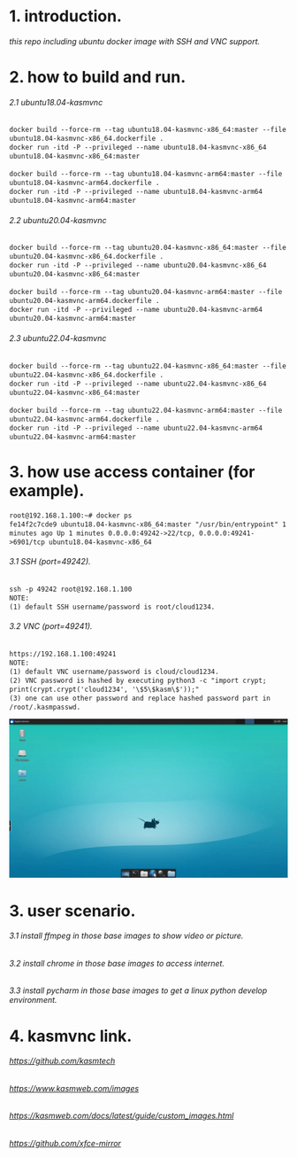 # 1. introduction.
###### this repo including ubuntu docker image with SSH and VNC support.
    
# 2. how to build and run.
###### 2.1 ubuntu18.04-kasmvnc
    docker build --force-rm --tag ubuntu18.04-kasmvnc-x86_64:master --file ubuntu18.04-kasmvnc-x86_64.dockerfile .
    docker run -itd -P --privileged --name ubuntu18.04-kasmvnc-x86_64 ubuntu18.04-kasmvnc-x86_64:master

    docker build --force-rm --tag ubuntu18.04-kasmvnc-arm64:master --file ubuntu18.04-kasmvnc-arm64.dockerfile .
    docker run -itd -P --privileged --name ubuntu18.04-kasmvnc-arm64 ubuntu18.04-kasmvnc-arm64:master

###### 2.2 ubuntu20.04-kasmvnc
    docker build --force-rm --tag ubuntu20.04-kasmvnc-x86_64:master --file ubuntu20.04-kasmvnc-x86_64.dockerfile .
    docker run -itd -P --privileged --name ubuntu20.04-kasmvnc-x86_64 ubuntu20.04-kasmvnc-x86_64:master

    docker build --force-rm --tag ubuntu20.04-kasmvnc-arm64:master --file ubuntu20.04-kasmvnc-arm64.dockerfile .
    docker run -itd -P --privileged --name ubuntu20.04-kasmvnc-arm64 ubuntu20.04-kasmvnc-arm64:master

###### 2.3 ubuntu22.04-kasmvnc
    docker build --force-rm --tag ubuntu22.04-kasmvnc-x86_64:master --file ubuntu22.04-kasmvnc-x86_64.dockerfile .
    docker run -itd -P --privileged --name ubuntu22.04-kasmvnc-x86_64 ubuntu22.04-kasmvnc-x86_64:master

    docker build --force-rm --tag ubuntu22.04-kasmvnc-arm64:master --file ubuntu22.04-kasmvnc-arm64.dockerfile .
    docker run -itd -P --privileged --name ubuntu22.04-kasmvnc-arm64 ubuntu22.04-kasmvnc-arm64:master

# 3. how use access container (for example).
    root@192.168.1.100:~# docker ps
    fe14f2c7cde9 ubuntu18.04-kasmvnc-x86_64:master "/usr/bin/entrypoint" 1 minutes ago Up 1 minutes 0.0.0.0:49242->22/tcp, 0.0.0.0:49241->6901/tcp ubuntu18.04-kasmvnc-x86_64

###### 3.1 SSH (port=49242).
    ssh -p 49242 root@192.168.1.100
    NOTE: 
    (1) default SSH username/password is root/cloud1234.

###### 3.2 VNC (port=49241).
    https://192.168.1.100:49241
    NOTE: 
    (1) default VNC username/password is cloud/cloud1234.
    (2) VNC password is hashed by executing python3 -c "import crypt; print(crypt.crypt('cloud1234', '\$5\$kasm\$'));"
    (3) one can use other password and replace hashed password part in /root/.kasmpasswd.

![image](.README_images/kasmvnc.jpg)

# 3. user scenario.
###### 3.1 install ffmpeg in those base images to show video or picture.
###### 3.2 install chrome in those base images to access internet.
###### 3.3 install pycharm in those base images to get a linux python develop environment.

# 4. kasmvnc link.
###### https://github.com/kasmtech
###### https://www.kasmweb.com/images
###### https://kasmweb.com/docs/latest/guide/custom_images.html
###### https://github.com/xfce-mirror
